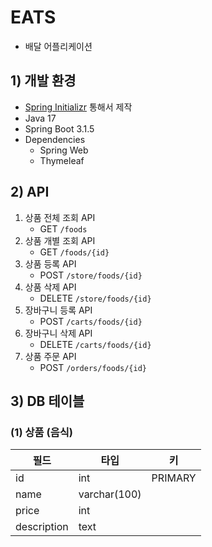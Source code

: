 # EATS
- 배달 어플리케이션

## 1) 개발 환경
- [Spring Initializr](https://start.spring.io/) 통해서 제작
- Java 17
- Spring Boot 3.1.5
- Dependencies
  - Spring Web
  - Thymeleaf

## 2) API
1. 상품 전체 조회 API
   - GET `/foods`
2. 상품 개별 조회 API
   - GET `/foods/{id}`
3. 상품 등록 API
   - POST `/store/foods/{id}`
4. 상품 삭제 API
   - DELETE `/store/foods/{id}`
5. 장바구니 등록 API
   - POST `/carts/foods/{id}`
6. 장바구니 삭제 API
   - DELETE `/carts/foods/{id}`
7. 상품 주문 API
   - POST `/orders/foods/{id}`

## 3) DB 테이블
### (1) 상품 (음식)
| 필드          | 타입           | 키       |
|-------------|--------------|---------|
| id          | int          | PRIMARY |
| name        | varchar(100) |         |
| price       | int          |         |
| description | text         |         |
